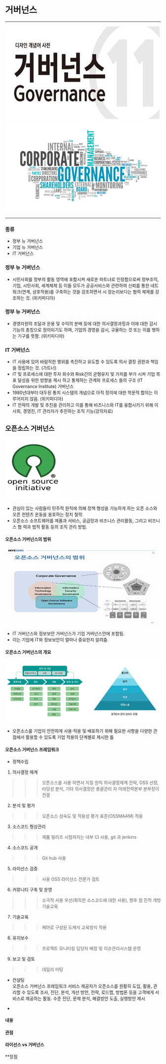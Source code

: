 # 거버넌스
---
<img src = Governance.jpg height=300 width=500> 
<img src = Governance2.png height=300 width=500>


---  


### 종류
* 정부 뉴 거버넌스  
* 기업 뉴 거버넌스  
* IT 거버넌스  

### 정부 뉴 거버넌스
* 시민사회를 정부의 활동 영역에 포함시켜 새로운 파트너로 인정함으로써 정부조직, 기업, 시민사회, 세계체제 등 이들 모두가 공공서비스와 관련하여 신뢰를 통한 네트워크(연계, 상호작용)를 구축하는 것을 강조하면서 시 장논리보다는 협력 체제를 강조하는 것. (위키피디아)

### 정부 뉴 거버넌스
* 경영자원의 조달과 운용 및 수익의 분배 등에 대한 의사결정과정과 이에 대한 감시기능의 총칭으로 정의되기도 하며, 기업의 경영을 감시, 규율하는 것 또는 이를 행하는 기구를 뜻함. (위키피디아)

### IT 거버넌스
* IT 사용에 있어 바람직한 행위를 촉진하고 유도할 수 있도록 의사 결정 권한과 책임을 정립하는 것. (가트너)  
* IT 및 프로세스에 대한 투자 회수와 Risk간의 균형유지 및 가치를 부가 시켜 기업 목표 달성을 위한 방향을 제시 하고 통제하는 관계와 프로세스 들의 구조 (IT Governance Institute) 거버넌스  
* 1980년대부터 대두된 통치 시스템의 개념으로 아직 정의에 대한 학문적 합의는 이루어지지 않음. (위키피디아)  
* IT 전략의 개발 및 추진을 관리하고 이를 통해 비즈니스와 IT를 융합시키기 위해 이사회, 경영진, IT 관리자가 추진하는 조직 기능(강의자료)  

## 오픈소스 거버넌스
<img src = opensource.png height = 200 width = 180>  

* 관심이 있는 사람들이 민주적 원칙에 의해 정책 형성을 가능하게 하는 오픈 소스와 오픈 컨텐츠 운동을 옹호하는 정치 철학.  
* 오픈소스 소프트웨어를 제품과 서비스, 공급망과 비즈니스 관리활동, 그리고 비즈니스 협 력과 법적 활동 등의 조직 관리 방법.  

####  오픈소스 거버넌스의 범위  
<img src = opensource2.jpg height = 250 width = 500> 

* IT 거버넌스와 정보보안 거버넌스가 기업 거버넌스안에 포함됨.  
* 이는 기업에 IT와 정보보안이 얼마나 중요한지 알려줌.  


####  오픈소스 거버넌스의 개요  
<img src = opensource3.png height = 200 width = 500>  

* 오픈소스를 기업이 안전하게 사용·적용 및 배포하기 위해 필요한 사항을 다양한 관점에서 활용할 수 있도록 기업 적용의 단계별로 제시한 틀  

####  오픈소스 거버넌스 프레임워크 
* 정책수립  

1. 의사결정 체계
>>> 오픈소스를 사용 하면서 지킬 원칙 의사결정체계 전략, OSS 선정, 타당성 분석, 기타 의사결정은 총괄관리 자 미래전략본부 본부장이 전결
2. 분석 및 평가
>>> 오픈소스 성숙도 및 적용성 평가 표준(OSSMAAM) 적용
3. 소스코드 형상관리
>>> 제품 릴리즈 시점까지는 내부 CI 사용, git 과 jenkins
4. 소스코드 공개
>>>  Git hub 사용
5. 라이선스 검증
>>> 사용 OSS 라이선스 전문가 검토
6. 커뮤니티 구축 및 운영
>>> 소극적 사용 우선(획득한 소스코드에 대한 사용), 향후 점 진적 개방 기술교육
7. 기술교육
>>> 페어로 구성된 도제식 교육방식 적용
8. 유지보수
>>> 프로젝트 모니터링 담당자 배정 및 이슈관리시스템 운영
9. 보고 및 검토
>>> 데일리 미팅  

* 컨설팅  
오픈소스 거버넌스 프레임워크 서비스 제공자가 오픈소스를 원활히 도입, 활용, 관리할 수 있도록 조사, 진단, 분석, 개선 방안, 전략, 로드맵, 방법론 등을 고객에게 서비스로 제공하는 활동. 수준 진단, 문제 분석, 해결방안 도출, 실행방안 제시  

* 


#### 내용

#### 관점

#### 라이선스 vs 거버넌스

**장점
